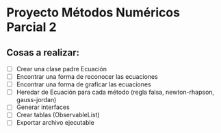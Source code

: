 # Proyecto Métodos Numéricos Parcial 2

## Cosas a realizar:

- [ ] Crear una clase padre Ecuación
- [ ] Encontrar una forma de reconocer las ecuaciones
- [ ] Encontrar una forma de graficar las ecuaciones
- [ ] Heredar de Ecuación para cada método (regla falsa, newton-rhapson, gauss-jordan)
- [ ] Generar interfaces
- [ ] Crear tablas (ObservableList)
- [ ] Exportar archivo ejecutable